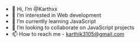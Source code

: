- 👋 Hi, I’m @Karthxx
- 👀 I’m interested in Web development 
- 🌱 I’m currently learning JavaScript
- 💞️ I’m looking to collaborate on JavaScript projects
- 📫 How to reach me - karthik3105@gmail.com

<!---
Karthxx/Karthxx is a ✨ special ✨ repository because its `README.md` (this file) appears on your GitHub profile.
You can click the Preview link to take a look at your changes.
--->
